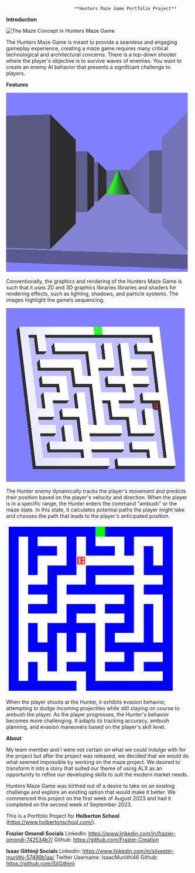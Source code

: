                               **Hunters Maze Game Portfolio Project**

**Introduction**

![The Maze Concept in Hunters Maze Game](./assets/Maze_Concept.jpg)

The Hunters Maze Game is meant to provide a seamless and engaging gameplay experience, creating a maze game requires many critical technological and architectural concerns. There is a top-down shooter where the player's objective is to survive waves of enemies. You want to create an enemy AI behavior that presents a significant challenge to players. 

**Features**

![The Hunters Maze Game concept shown in screenshot 1](./assets/screenshot1maze.png)

Conventionally, the graphics and rendering of the Hunters Maze Game is such that it uses 2D and 3D graphics libraries libraries and shaders for rendering effects, such as lighting, shadows, and particle systems. The images highlight the game’s sequencing.

![The Hunters Maze Game concept shown in screenshot 2](./assets/screenshot2maze.png)

The Hunter enemy dynamically tracks the player's movement and predicts their position based on the player's velocity and direction. When the player is in a specific range, the Hunter enters the command "ambush" or the maze state. In this state, it calculates potential paths the player might take and chooses the path that leads to the player's anticipated position. 

![The Hunters Maze Game concept shown in screenshot 3](./assets/screenshot3maze.png)

When the player shoots at the Hunter, it exhibits evasion behavior, attempting to dodge incoming projectiles while still staying on course to ambush the player. As the player progresses, the Hunter's behavior becomes more challenging. It adapts its tracking accuracy, ambush planning, and evasion maneuvers based on the player's skill level.

**About**

My team member and I were not certain on what we could indulge with for the project but after the project was released, we decided that we would do what seemed impossible by working on the maze project. We desired to transform it into a story that suited our theme of using ALX as an opportunity to refine our developing skills to suit the modern market needs.

Hunters Maze Game was birthed out of a desire to take on an existing challenge and explore an existing option that would make it better. We commenced this project on the first week of August 2023 and had it completed on the second week of September 2023.

This is a Portfolio Project for **Holberton School** (https://www.holbertonschool.com/).

**Frazier Omondi Socials**
LinkedIn:		https://www.linkedin.com/in/frazier-omondi-742534b7/
Github:			https://github.com/Frazier-Creation

**Isaac Githinji Socials**
Linkedin: 		      https://www.linkedin.com/in/silvester-muriithi-57499b1aa/
Twitter Username: 	IsaacMuriithi46
Github: 		        https://github.com/SilGithinji
